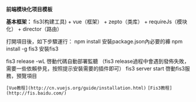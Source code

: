 **前端模块化项目模板**

**基本框架：** fis3(构建工具) + vue（框架） + zepto（类库） + requireJs（模块化） + director（路由）

打開項目後，如下步驟運行：
npm install   安裝package.json內必要的褲
npm install -g fis3 安裝fis3


fis3 release -wL   啓動代碼自動部署監聽    （fis3 release過程中會遇到發佈失敗，需要一些依賴參見，按照提示安裝需要的插件即可）
fis3 server start  啓動fis3服務，預覽項目


` [Vue教程](http://cn.vuejs.org/guide/installation.html) `
` [Fis3教程](http://fis.baidu.com/) `